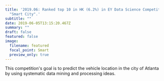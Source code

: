 ```yaml
---
title: '2019.06: Ranked top 10 in HK (6.2%) in EY Data Science Competition,
  "Smart City".'
subtitle: ""
date: 2019-06-05T13:15:20.467Z
summary: ""
draft: false
featured: false
image:
  filename: featured
  focal_point: Smart
  preview_only: true
---
```

This competition's goal is to predict the vehicle location in the city of Atlanta by using systematic data mining and processing ideas.